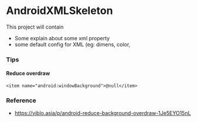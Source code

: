 # AndroidXMLSkeleton

This project will contain
- Some explain about some xml property
- some default config for XML (eg: dimens, color,


### Tips

#### Reduce overdraw
```
<item name="android:windowBackground">@null</item>
```

### Reference
- https://viblo.asia/p/android-reduce-background-overdraw-1Je5EYO15nL
